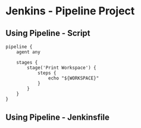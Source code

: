 # Jenkins - Pipeline Project


## Using Pipeline - Script
```
pipeline {
    agent any

    stages {
        stage('Print Workspace') {
            steps {
                echo "${WORKSPACE}"
            }
        }
    }
}
```

## Using Pipeline - Jenkinsfile